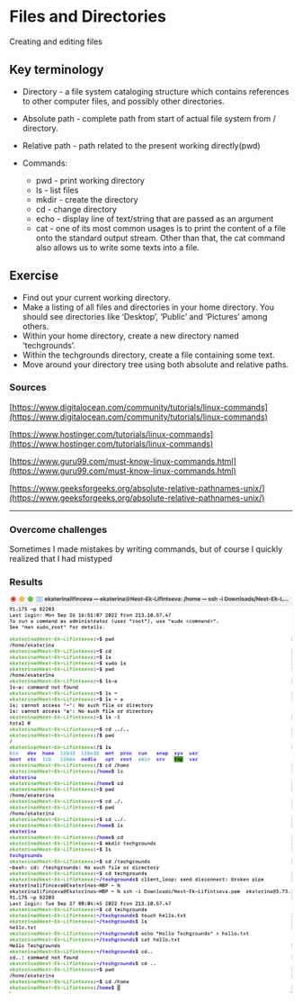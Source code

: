 # Files and Directories

Creating and editing files


## Key terminology

- Directory - a file system cataloging structure which contains references to other computer files, and possibly other directories. 
- Absolute path - complete path from start of actual file system from / directory.
- Relative path - path related to the present working directly(pwd)

- Commands: 
    - pwd - print working directory
    - ls - list files
    - mkdir - create the directory
    - cd - change directory
    - echo - display line of text/string that are passed as an argument
    - cat - one of its most common usages is to print the content of a file onto the standard output stream. Other than that, the cat command also allows us to write some texts into a file.


## Exercise
- Find out your current working directory.
- Make a listing of all files and directories in your home directory. You should see directories like ‘Desktop’, ‘Public’ and ‘Pictures’ among others.
- Within your home directory, create a new directory named ‘techgrounds’.
- Within the techgrounds directory, create a file containing some text.
- Move around your directory tree using both absolute and relative paths.


### Sources

[https://www.digitalocean.com/community/tutorials/linux-commands](https://www.digitalocean.com/community/tutorials/linux-commands)

[https://www.hostinger.com/tutorials/linux-commands](https://www.hostinger.com/tutorials/linux-commands)

[https://www.guru99.com/must-know-linux-commands.html](https://www.guru99.com/must-know-linux-commands.html)

[https://www.geeksforgeeks.org/absolute-relative-pathnames-unix/](https://www.geeksforgeeks.org/absolute-relative-pathnames-unix/)

****

### Overcome challenges

Sometimes I made mistakes by writing commands, but of course I quickly realized that I had mistyped

### Results

![screenshot](/00_includes/linux_02_screenshot.png)

